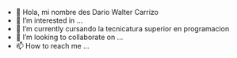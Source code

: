 - 👋 Hola, mi nombre des Dario Walter Carrizo
- 👀 I’m interested in ...
- 🌱 I’m currently  cursando la  tecnicatura superior  en programacion
- 💞️ I’m looking to collaborate on ...
- 📫 How to reach me ...

<!---
dwc1970/dwc1970 is a ✨ special ✨ repository because its `README.md` (this file) appears on your GitHub profile.
You can click the Preview link to take a look at your changes.
--->
